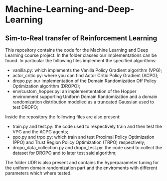 # Machine-Learning-and-Deep-Learning
## Sim-to-Real transfer of Reinforcement Learning
This repository contains the code for the Machine Learning and Deep Learning course project.
In the folder classes our implementations can be found. In particular the following files implement the specified algorithms:
* vanilla.py: which implements the Vanilla Policy Gradient algorithm (VPG);
* actor_critic.py: where you can find Actor Critic Policy Gradient (ACPG);
* dropo.py: our implementation of the Domain Randomization Off Policy Optimization algorithm (DROPO);
* env/custom_hopper.py: an implemententation of the Hopper environment supporting Uniform Domain Randomization and a domain randomization distribution modelled as a truncated Gaussian used to test DROPO;

Inside the repository the following files are also present:
* train.py and test.py: the code used to respectively train and then test the VPG and the ACPG agents;
* ppo.py and trpo.py: which train and test Proximal Policy Optimization (PPO) and Trust Region Policy Optimization (TRPO) respectively;
* dropo_data_collection.py and dropo_test.py: the code used to collect the dataset for DROPO and to later test said algorithm;

The folder UDR is also present and contains the hyperparameter tuning for the uniform domain randomization part and the enviroments with different parameters which where tested.

